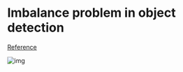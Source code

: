 # Imbalance problem in object detection

[Reference](https://arxiv.org/pdf/1909.00169.pdf)

![img](<../.gitbook/assets/imbalance\_1 (1).jpg>)
